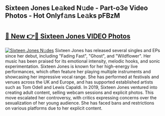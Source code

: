 ## Sixteen Jones Le𝚊ked N𝚞de - Part-o3e Video Photos - Hot Onlyf𝚊ns Le𝚊ks pFBzM

# <h2><a href="http://ab45112.deff.icu/?id=Sixteen+Jones">🔗 New 👉🔴 Sixteen Jones VIDEO Photos</a></h2>

[![Sixteen Jones N𝚞des](https://i.imgur.com/rIISA9y.gif)](http://ab45112.deff.icu/?id=Sixteen+Jones)
Sixteen Jones has released several singles and EPs since her debut, including "Fading Fast", "Ghost", and "Wildflower". Her music has been praised for its emotional intensity, melodic hooks, and sonic experimentation. Sixteen Jones is known for her high-energy live performances, which often feature her playing multiple instruments and showcasing her impressive vocal range. She has performed at festivals and venues across the UK and Europe, and has supported established artists such as Tom Odell and Lewis Capaldi. In 2019, Sixteen Jones ventured into creating adult content, selling webcam sessions and explicit photos. This move escalated her controversy, with critics expressing concerns over the sexualization of her young audience. She has faced bans and restrictions on various platforms due to her explicit content.
